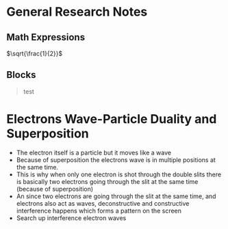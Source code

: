 <script type="text/javascript" src="http://cdn.mathjax.org/mathjax/latest/MathJax.js?config=TeX-AMS-MML_HTMLorMML"></script>
<script type="text/x-mathjax-config">
  MathJax.Hub.Config({ tex2jax: {inlineMath: [['$', '$']]}, messageStyle: "none" });
</script>

# General Research Notes

## Math Expressions
$\sqrt{\frac{1}{2}}$

## Blocks
> test

# Electrons Wave-Particle Duality and Superposition
- The electron itself is a particle but it moves like a wave
- Because of superposition the electrons wave is in multiple positions at the same time.
- This is why when only one electron is shot through the double slits there is basically two electrons going through the slit at the same time (because of superposition)
- An since two electrons are going through the slit at the same time, and electrons also act as waves, deconstructive and constructive interference happens which forms a pattern on the screen
- Search up interference electron waves